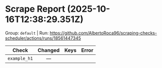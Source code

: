 # Scrape Report (2025-10-16T12:38:29.351Z)

Group: `default`  |  Run: https://github.com/AlbertoRoca96/scraping-checks-scheduler/actions/runs/18561447345

| Check | Changed | Keys | Error |
|---|:---:|:--|:--|
| `example_h1` | — |  |  |
